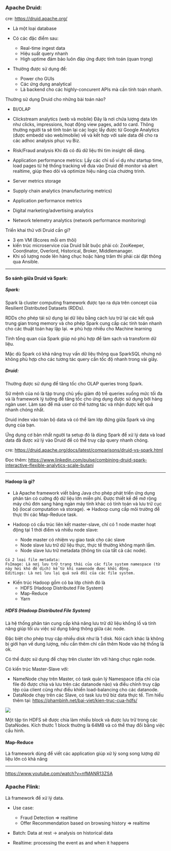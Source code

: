### Apache Druid:
cre:  https://druid.apache.org/

- Là một loại database
- Có các đặc điểm sau:
	- Real-time ingest data
	- Hiệu suất query nhanh
	- High uptime đảm bảo luôn đáp ứng được tính toán (quan trọng)

- Thường được sử dụng để:
	- Power cho GUIs
	- Các ứng dụng analytical
	- Là backend cho các highly-concurent APIs mà cần tính toán nhanh.

Thường sử dụng Druid cho những bài toán nào?

- BI/OLAP
- Clickstream analytics (web và mobile)
Đây là nơi chứa lượng data lớn như clicks, impressions, hoạt động view pages, add to card. Thông thường người ta sẽ tính toán lại các logic lấy được từ Google Analytics (được embedd vào web/mobile) về và kết hợp với sale data để cho ra các adhoc analysis phục vụ Biz.

- Risk/Fraud analysis
Khi đã có đủ dữ liệu thì tìm insight dễ dàng.

- Application performance metrics:
Lấy các chỉ số ví dụ như startup time, load pages từ hệ thống tracking về đưa vào Druid để monitor và alert realtime, giúp theo dõi và optimize hiệu năng của chương trình.

- Server metrics storage
- Supply chain analytics (manufacturing metrics)
- Application performance metrics
- Digital marketing/advertising analytics
- Network telemetry analytics (network performance monitoring)

Triển khai thử với Druid cần gì?

- 3 em VM (8cores mỗi em thôi)
- kiến trúc microservice của Druid bắt buộc phải có: ZooKeeper, Coordinator, Overlord, Historical, Broker, Middlemanager. 
- Khi số lượng node lên hàng chục hoặc hàng trăm thì phải cài đặt thông qua Ansible.



--------------------
#### So sánh giữa Druid và Spark:

##### Spark:
Spark là cluster computing framework được tạo ra dựa trên concept của Resilient Distributed Datasets (RDDs).

RDDs cho phép tái sử dụng lại dữ liệu bằng cách lưu trữ lại các kết quả trung gian trong memory và cho phép Spark cung cấp các tính toán nhanh cho các thuật toán hay lặp lại. => phù hợp nhiều cho Machine learning 

Tính tổng quan của Spark giúp nó phù hợp để làm sạch và transform dữ liệu.

Mặc dù Spark có khả năng truy vấn dữ liệu thông qua SparkSQL nhưng nó không phù hợp cho các tương tác query cần tốc độ nhanh trong vài giây.


##### Druid:
Thường được sử dụng để tăng tốc cho OLAP queries trong Spark.

Sứ mệnh của nó là tập trung chủ yếu giảm độ trễ queries xuống mức tối đa và là framework lý tưởng để tăng tốc cho ứng dụng được sử dụng bởi hàng ngàn user. Làm sao để mà user có thể tương tác và nhận được kết quả nhanh chóng nhất.

Druid index vào toàn bộ data và có thể làm lớp đứng giữa Spark và ứng dụng của bạn.

Ứng dụng cơ bản nhất người ta setup đó là dùng Spark để xử lý data và load data đã được xử lý vào Druid để có thể truy cập query nhanh chóng.


cre: https://druid.apache.org/docs/latest/comparisons/druid-vs-spark.html

Đọc thêm: https://www.linkedin.com/pulse/combining-druid-spark-interactive-flexible-analytics-scale-butani


-----------------

#### Hadoop là gì?

- Là Apache framework viết bằng Java cho phép phát triển ứng dụng phân tán có cường độ dữ liệu lớn miễn phí. Được thiết kế để mở rộng máy chủ đơn sang hàng ngàn máy tính khác có tính toán và lưu trữ cục bộ (local computation và storage).
=> Hadoop cung cấp môi trường để thực thi các Map-Reduce task.

- Hadoop có cấu trúc liên kết master-slave, chỉ có 1 node master hoạt động tại 1 thời điểm và nhiều node slave:
	- Node master có nhiệm vụ giao task cho các slave 
	- Node slave lưu trữ dữ liệu thực, thực tế thường không mạnh lắm.
	- Node slave lưu trữ metadata (thông tin của tất cả các node).

```
Có 2 loại file metadata:
FsImage: Là nơi lưu trữ trạng thái của các file system namespace (từ này hơi khó để dịch) kể từ khi namenode được khởi động.
EditLogs: Là nơi lưu lại quá sửa đổi của các file system.
```

- Kiến trúc Hadoop gồm có ba lớp chính đó là
	- HDFS (Hadoop Distributed File System)
	- Map-Reduce
	- Yarn


##### HDFS (Hadoop Distributed File System)

Là hệ thống phân tán cung cấp khả năng lưu trữ dữ liệu khổng lồ và tính năng giúp tối ưu việc sử dụng băng thông giữa các node.

Đặc biệt cho phép truy cập nhiều disk như là 1 disk. Nói cách khác là không bị giới hạn về dung lượng, nếu cần thêm chỉ cần thêm Node vào hệ thống là ok.

Có thể được sử dụng để chạy trên cluster lớn với hàng chục ngàn node.

Có kiến trúc Master-Slave với:
- NameNode chạy trên Master, có task quản lý Namespace (địa chỉ của file đó được chia và lưu trên các datanode nào) và điều chỉnh truy cập tệp của client cũng như điều khiển load-balancing cho các datanode.
- DataNode chạy trên các Slave, có task lưu trữ biz data thực tế.
Tìm hiểu thêm tại: https://phambinh.net/bai-viet/kien-truc-cua-hdfs/


![](/assets/images/hdfs1.png)

Một tập tin HDFS sẽ được chia làm nhiều block và được lưu trữ trong các DataNodes. Kích thước 1 block thường là 64MB và có thể thay đổi bằng việc cấu hình.


#### Map-Reduce
Là framework dùng để viết các application giúp xử lý song song lượng dữ liệu lớn có khả năng 




----------------
https://www.youtube.com/watch?v=nfMANR13ZSA

### Apache Flink: 
Là framework để xử lý data.

- Use case:
	- Fraud Detection => realtime
	- Offer Recommendation based on browsing history => realtime

- Batch: Data at rest -> analysis on historical data
- Realtime: processing the event as and when it happens

